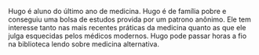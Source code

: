 Hugo é aluno do último ano de medicina. Hugo é de família pobre e conseguiu uma bolsa de estudos provida por um patrono anônimo. Ele tem interesse tanto nas mais recentes práticas da medicina quanto as que ele julga esquecidas pelos médicos modernos. Hugo pode passar horas a fio na biblioteca lendo sobre medicina alternativa. 